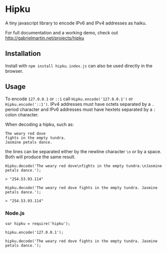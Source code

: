 # Hipku

A tiny javascript library to encode IPv6 and IPv4 addresses as haiku.

For full documentation and a working demo, check out http://gabrielmartin.net/projects/hipku

## Installation

Install with `npm install hipku`. `index.js` can also be used directly in the browser.

## Usage

To encode `127.0.0.1` or `::1` call `Hipku.encode('127.0.0.1')` or `Hipku.encode('::1')`. IPv4 addresses must have octets separated by a `.` period character and IPv6 addresses must have hextets separated by a `:` colon character.

When decoding a hipku, such as:

    The weary red dove
    fights in the empty tundra.
    Jasmine petals dance.

the lines can be separated either by the newline character `\n` or by a space. Both will produce the same result.

    Hipku.decode('The weary red dove\nfights in the empty tundra.\nJasmine petals dance.');

    > "254.53.93.114"

    Hipku.decode('The weary red dove fights in the empty tundra. Jasmine petals dance.');

    > "254.53.93.114"

### Node.js

    var hipku = require('hipku');

    hipku.encode('127.0.0.1');

    hipku.decode('The weary red dove fights in the empty tundra. Jasmine petals dance.');

